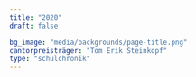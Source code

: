 ```yaml
---
title: "2020"
draft: false

bg_image: "media/backgrounds/page-title.png"
cantorpreisträger: "Tom Erik Steinkopf"
type: "schulchronik"
---
```

